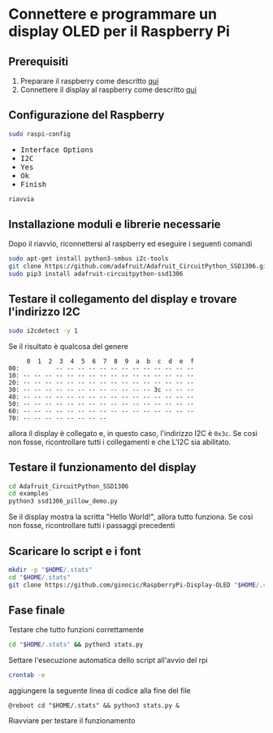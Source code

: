 # Connettere e programmare un display OLED per il Raspberry Pi

## Prerequisiti
1. Preparare il raspberry come descritto [qui](https://gist.github.com/ginocic/6c1f6e845266ac262f8b532d7405ddc7)
2. Connettere il display al raspberry come descritto [qui](https://www.the-diy-life.com/connect-and-program-an-oled-stats-display-for-your-raspberry-pi/)

## Configurazione del Raspberry
```bash
sudo raspi-config
```
  * <kbd>Interface Options</kbd>
  * <kbd>I2C</kbd>
  * <kbd>Yes</kbd>
  * <kbd>Ok</kbd>
  * <kbd>Finish</kbd>

```bash
riavvia
```
## Installazione moduli e librerie necessarie
Dopo il riavvio, riconnettersi al raspberry ed eseguire i seguenti comandi
```bash
sudo apt-get install python3-smbus i2c-tools
git clone https://github.com/adafruit/Adafruit_CircuitPython_SSD1306.git
sudo pip3 install adafruit-circuitpython-ssd1306
```

## Testare il collegamento del display e trovare l'indirizzo I2C
```bash
sudo i2cdetect -y 1
```
Se il risultato è qualcosa del genere
```
     0  1  2  3  4  5  6  7  8  9  a  b  c  d  e  f
00:          -- -- -- -- -- -- -- -- -- -- -- -- --
10: -- -- -- -- -- -- -- -- -- -- -- -- -- -- -- --
20: -- -- -- -- -- -- -- -- -- -- -- -- -- -- -- --
30: -- -- -- -- -- -- -- -- -- -- -- -- 3c -- -- --
40: -- -- -- -- -- -- -- -- -- -- -- -- -- -- -- --
50: -- -- -- -- -- -- -- -- -- -- -- -- -- -- -- --
60: -- -- -- -- -- -- -- -- -- -- -- -- -- -- -- --
70: -- -- -- -- -- -- -- --
```
allora il display è collegato e, in questo caso, l'indirizzo I2C è ```0x3c```.
Se così non fosse, ricontrollare tutti i collegamenti e che L'I2C sia abilitato.

## Testare il funzionamento del display
```bash
cd Adafruit_CircuitPython_SSD1306
cd examples
python3 ssd1306_pillow_demo.py
```
Se il display mostra la scritta "Hello World!", allora tutto funziona.
Se così non fosse, ricontrollare tutti i passaggi precedenti

## Scaricare lo script e i font
```bash
mkdir -p "$HOME/.stats"
cd "$HOME/.stats"
git clone https://github.com/ginocic/RaspberryPi-Display-OLED "$HOME/.stats"
```

## Fase finale
Testare che tutto funzioni correttamente
```bash
cd "$HOME/.stats" && python3 stats.py
```

Settare l'esecuzione automatica dello script all'avvio del rpi
```bash
crontab -e
```
aggiungere la seguente linea di codice alla fine del file
```
@reboot cd "$HOME/.stats" && python3 stats.py &
```

Riavviare per testare il funzionamento
